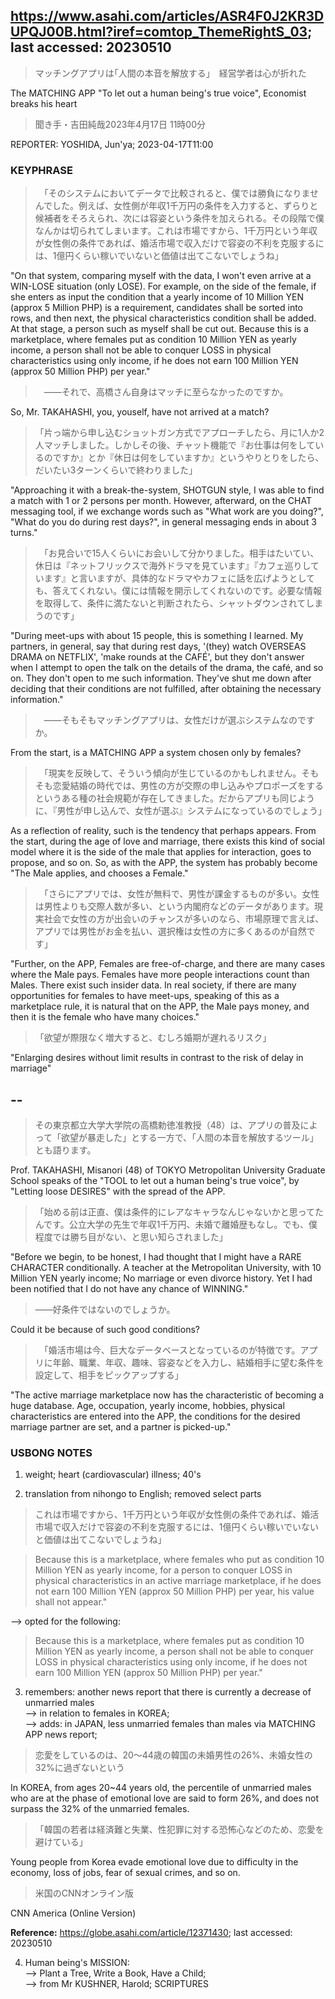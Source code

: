 ## https://www.asahi.com/articles/ASR4F0J2KR3DUPQJ00B.html?iref=comtop_ThemeRightS_03; last accessed: 20230510

> マッチングアプリは｢人間の本音を解放する｣　経営学者は心が折れた

The MATCHING APP "To let out a human being's true voice", Economist breaks his heart
 
> 聞き手・吉田純哉2023年4月17日 11時00分

REPORTER: YOSHIDA, Jun'ya; 2023-04-17T11:00

### KEYPHRASE

>　「そのシステムにおいてデータで比較されると、僕では勝負になりませんでした。例えば、女性側が年収1千万円の条件を入力すると、ずらりと候補者をそろえられ、次には容姿という条件を加えられる。その段階で僕なんかは切られてしまいます。これは市場ですから、1千万円という年収が女性側の条件であれば、婚活市場で収入だけで容姿の不利を克服するには、1億円くらい稼いでいないと価値は出てこないでしょうね」

"On that system, comparing myself with the data, I won't even arrive at a WIN-LOSE situation (only LOSE). For example, on the side of the female, if she enters as input the condition that a yearly income of 10 Million YEN (approx 5 Million PHP) is a requirement, candidates shall be sorted into rows, and then next, the physical characteristics condition shall be added. At that stage, a person such as myself shall be cut out. Because this is a marketplace, where females put as condition 10 Million YEN as yearly income, a person shall not be able to conquer LOSS in physical characteristics using only income, if he does not earn 100 Million YEN (approx 50 Million PHP) per year."

>　――それで、高橋さん自身はマッチに至らなかったのですか。

So, Mr. TAKAHASHI, you, youself, have not arrived at a match?

> 「片っ端から申し込むショットガン方式でアプローチしたら、月に1人か2人マッチしました。しかしその後、チャット機能で『お仕事は何をしているのですか』とか『休日は何をしていますか』というやりとりをしたら、だいたい3ターンくらいで終わりました」

"Approaching it with a break-the-system, SHOTGUN style, I was able to find a match with 1 or 2 persons per month. However, afterward, on the CHAT messaging tool, if we exchange words such as "What work are you doing?", "What do you do during rest days?", in general messaging ends in about 3 turns."

>　「お見合いで15人くらいにお会いして分かりました。相手はたいてい、休日は『ネットフリックスで海外ドラマを見ています』『カフェ巡りしています』と言いますが、具体的なドラマやカフェに話を広げようとしても、答えてくれない。僕には情報を開示してくれないのです。必要な情報を取得して、条件に満たないと判断されたら、シャットダウンされてしまうのです」

"During meet-ups with about 15 people, this is something I learned. My partners, in general, say that during rest days, '(they) watch OVERSEAS DRAMA on NETFLIX', 'make rounds at the CAFÉ', but they don't answer when I attempt to open the talk on the details of the drama, the café, and so on. They don't open to me such information. They've shut me down after deciding that their conditions are not fulfilled, after obtaining the necessary information."

>　――そもそもマッチングアプリは、女性だけが選ぶシステムなのですか。

From the start, is a MATCHING APP a system chosen only by females?

>　「現実を反映して、そういう傾向が生じているのかもしれません。そもそも恋愛結婚の時代では、男性の方が交際の申し込みやプロポーズをするというある種の社会規範が存在してきました。だからアプリも同じように、『男性が申し込んで、女性が選ぶ』システムになっているのでしょう」

As a reflection of reality, such is the tendency that perhaps appears. From the start, during the age of love and marriage, there exists this kind of social model where it is the side of the male that applies for interaction, goes to propose, and so on. So, as with the APP, the system has probably become "The Male applies, and chooses a Female."

>　「さらにアプリでは、女性が無料で、男性が課金するものが多い。女性は男性よりも交際人数が多い、という内閣府などのデータがあります。現実社会で女性の方が出会いのチャンスが多いのなら、市場原理で言えば、アプリでは男性がお金を払い、選択権は女性の方に多くあるのが自然です」

"Further, on the APP, Females are free-of-charge, and there are many cases where the Male pays. Females have more people interactions count than Males. There exist such insider data. In real society, if there are many opportunities for females to have meet-ups, speaking of this as a marketplace rule, it is natural that on the APP, the Male pays money, and then it is the female who have many choices."

>「欲望が際限なく増大すると、むしろ婚期が遅れるリスク」

"Enlarging desires without limit results in contrast to the risk of delay in marriage"

## --

> その東京都立大学大学院の高橋勅徳准教授（48）は、アプリの普及によって「欲望が暴走した」とする一方で、「人間の本音を解放するツール」とも語ります。

Prof. TAKAHASHI, Misanori (48) of TOKYO Metropolitan University Graduate School speaks of the "TOOL to let out a human being's true voice", by "Letting loose DESIRES" with the spread of the APP.

> 「始める前は正直、僕は条件的にレアなキャラなんじゃないかと思ってたんです。公立大学の先生で年収1千万円、未婚で離婚歴もなし。でも、僕程度では勝ち目がない、と思い知らされました」

"Before we begin, to be honest, I had thought that I might have a RARE CHARACTER conditionally. A teacher at the Metropolitan University, with 10 Million YEN yearly income; No marriage or even divorce history. Yet I had been notified that I do not have any chance of WINNING."

> ――好条件ではないのでしょうか。

Could it be because of such good conditions?

>　「婚活市場は今、巨大なデータベースとなっているのが特徴です。アプリに年齢、職業、年収、趣味、容姿などを入力し、結婚相手に望む条件を設定して、相手をピックアップする」

"The active marriage marketplace now has the characteristic of becoming a huge database. Age, occupation, yearly income, hobbies, physical characteristics are entered into the APP, the conditions for the desired marriage partner are set, and a partner is picked-up."

### USBONG NOTES

1) weight; heart (cardiovascular) illness; 40's

2) translation from nihongo to English; removed select parts

> これは市場ですから、1千万円という年収が女性側の条件であれば、婚活市場で収入だけで容姿の不利を克服するには、1億円くらい稼いでいないと価値は出てこないでしょうね」

> Because this is a marketplace, where females who put as condition 10 Million YEN as yearly income, for a person to conquer LOSS in physical characteristics in an active marriage marketplace, if he does not earn 100 Million YEN (approx 50 Million PHP) per year, his value shall not appear."

--> opted for the following:

> Because this is a marketplace, where females put as condition 10 Million YEN as yearly income, a person shall not be able to conquer LOSS in physical characteristics using only income, if he does not earn 100 Million YEN (approx 50 Million PHP) per year."

3) remembers: another news report that there is currently a decrease of unmarried males<br/> 
--> in relation to females in KOREA;<br/>
--> adds: in JAPAN, less unmarried females than males via MATCHING APP news report;

> 恋愛をしているのは、20～44歳の韓国の未婚男性の26%、未婚女性の32%に過ぎないという

In KOREA, from ages 20~44 years old, the percentile of unmarried males who are at the phase of emotional love are said to form 26%, and does not surpass the 32% of the unmarried females.

> 「韓国の若者は経済難と失業、性犯罪に対する恐怖心などのため、恋愛を避けている」

Young people from Korea evade emotional love due to difficulty in the economy, loss of jobs, fear of sexual crimes, and so on.

> 米国のCNNオンライン版

CNN America (Online Version)

<b>Reference:</b> https://globe.asahi.com/article/12371430; last accessed: 20230510

4) Human being's MISSION:<br/>
--> Plant a Tree, Write a Book, Have a Child; <br/>
--> from Mr KUSHNER, Harold; SCRIPTURES



